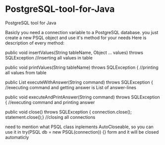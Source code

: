 # PostgreSQL-tool-for-Java
PostgreSQL tool for Java

Basicly you need a connection variable to a PostgreSQL database.
you just create a new PSQL object and use it's method for your needs
Here is description of every method:


public void insertValues(String tableName, Object ... values) throws SQLException //inserting all values in table

public void printValues(String tableName) throws SQLException { //printing all values from table

public List<String> executeWithAnswer(String command) throws SQLException { //executing command and getting answer is List of answer-lines
  
public void executeAndPrintAnswer(String command) throws SQLException { //executing command and printing answer
  
public void close() throws SQLException { connection.close(); statement.close();} //closing all connections
 
need to mention what PSQL class inplements AutoCloseable, so you can use it in
  try(PSQL db = new PSQL(connection)) {}
 form and it will be closed automaticly